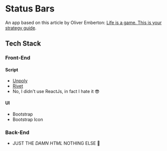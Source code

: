 # Status Bars

An app based on this article by Oliver Emberton: [Life is a game. This is your strategy guide](https://oliveremberton.com/2014/life-is-a-game-this-is-your-strategy-guide/).

## Tech Stack
### Front-End
#### Script
- [Unpoly](https://unpoly.com)
- [Rivet](http://rivetsjs.com)
- No, I didn't use ReactJs, in fact I hate it 😎

#### UI
- Bootstrap
- Bootstrap Icon

### Back-End
- JUST THE *DAMN HTML* NOTHING ELSE 🤬
